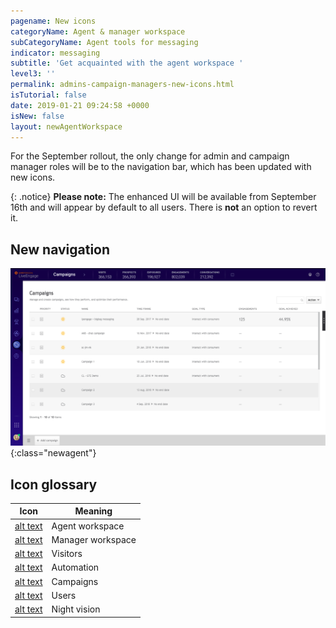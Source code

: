 ```yaml
---
pagename: New icons
categoryName: Agent & manager workspace
subCategoryName: Agent tools for messaging
indicator: messaging
subtitle: 'Get acquainted with the agent workspace '
level3: ''
permalink: admins-campaign-managers-new-icons.html
isTutorial: false
date: 2019-01-21 09:24:58 +0000
isNew: false
layout: newAgentWorkspace
---
```


For the September rollout, the only change for admin and campaign manager roles will be to the navigation bar, which has been updated with new icons.

{: .notice}
**Please note:** The enhanced UI will be available from September 16th and will appear by default to all users. There is **not** an option to revert it.  

## New navigation

![alt text](img/new-agent-workspace-screenshot-2.png){:class="newagent"}

## Icon glossary 

| Icon        | Meaning           
| ------------- |-------------|
| [alt text](img/connections-regular@2x.png)    | Agent workspace  |
| [alt text](img/manager-workspace-regular@2x.png)   | Manager workspace      |
| [alt text](img/visitors-regular@2x.png)  | Visitors     |
| [alt text](img/automation-regular@2x.png)     | Automation      |
| [alt text](img/campaigns-regular@2x.png)  | Campaigns     |
| [alt text](img/users-regular@2x.png)      | Users     |
| [alt text](img/night-vision-hover@2x.png) | Night vision  |
